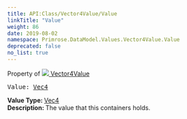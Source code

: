 ```yaml
---
title: API:Class/Vector4Value/Value
linkTitle: "Value"
weight: 86
date: 2019-08-02
namespace: Primrose.DataModel.Values.Vector4Value.Value
deprecated: false
no_list: true
---
```

Property of <a href="/docs/api-reference/Class/Vector4Value"><img src="/icons/silk/value.png"/>&nbsp;Vector4Value</a>
<pre class="method-declaration">
Value: <a class="type" href="/docs/api-reference/DataType/Vec4">Vec4</a></pre>
<b>Value Type: </b>
<a class="type" href="/docs/api-reference/DataType/Vec4">Vec4</a>
<br/>
<b>Description: </b>
The value that this containers holds.

